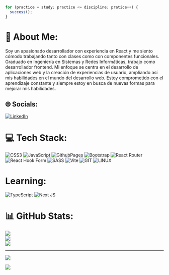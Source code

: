 
```js
for (practice = study; practice <= discipline; pratice++) {
  success();
}
```


# 💫 About Me:
Soy un apasionado desarrollador con experiencia en React y me siento cómodo trabajando tanto con clases como con componentes funcionales. Graduado en Ingeniería en Sistemas y Redes Informáticas, trabajo como desarrollador frontend. Mi enfoque se centra en el desarrollo de aplicaciones web y la creación de experiencias de usuario, ampliando así mis habilidades en el mundo del desarrollo web. Estoy comprometido con el aprendizaje constante y siempre estoy en busca de nuevas formas para mejorar mis habilidades.


## 🌐 Socials:
[![LinkedIn](https://img.shields.io/badge/LinkedIn-%230077B5.svg?logo=linkedin&logoColor=white)](https://linkedin.com/in/www.linkedin.com/in/devjonatanmo) 

# 💻 Tech Stack:
![CSS3](https://img.shields.io/badge/css3-%231572B6.svg?style=for-the-badge&logo=css3&logoColor=white) ![JavaScript](https://img.shields.io/badge/javascript-%23323330.svg?style=for-the-badge&logo=javascript&logoColor=%23F7DF1E) ![GithubPages](https://img.shields.io/badge/github%20pages-121013?style=for-the-badge&logo=github&logoColor=white) ![Bootstrap](https://img.shields.io/badge/bootstrap-%238511FA.svg?style=for-the-badge&logo=bootstrap&logoColor=white) ![React Router](https://img.shields.io/badge/React_Router-CA4245?style=for-the-badge&logo=react-router&logoColor=white) ![React Hook Form](https://img.shields.io/badge/React%20Hook%20Form-%23EC5990.svg?style=for-the-badge&logo=reacthookform&logoColor=white) ![SASS](https://img.shields.io/badge/SASS-hotpink.svg?style=for-the-badge&logo=SASS&logoColor=white) ![Vite](https://img.shields.io/badge/vite-%23646CFF.svg?style=for-the-badge&logo=vite&logoColor=white) ![GIT](https://img.shields.io/badge/Git-fc6d26?style=for-the-badge&logo=git&logoColor=white) ![LINUX](https://img.shields.io/badge/Linux-FCC624?style=for-the-badge&logo=linux&logoColor=black)

# Learning:
![TypeScript](https://img.shields.io/badge/typescript-%23007ACC.svg?style=for-the-badge&logo=typescript&logoColor=white) ![Next JS](https://img.shields.io/badge/Next-black?style=for-the-badge&logo=next.js&logoColor=white)

# 📊 GitHub Stats:
![](https://github-readme-stats.vercel.app/api?username=DevJonatanMorales&theme=merko&hide_border=true&include_all_commits=true&count_private=true)<br/>
![](https://github-readme-streak-stats.herokuapp.com/?user=DevJonatanMorales&theme=merko&hide_border=true)<br/>
![](https://github-readme-stats.vercel.app/api/top-langs/?username=DevJonatanMorales&theme=merko&hide_border=true&include_all_commits=true&count_private=true&layout=compact)

---
[![](https://visitcount.itsvg.in/api?id=DevJonatanMorales&icon=0&color=0)](https://visitcount.itsvg.in)

[![](https://visitcount.itsvg.in/api?id=DevJonatanMorales&theme=merko)](https://visitcount.itsvg.in)
